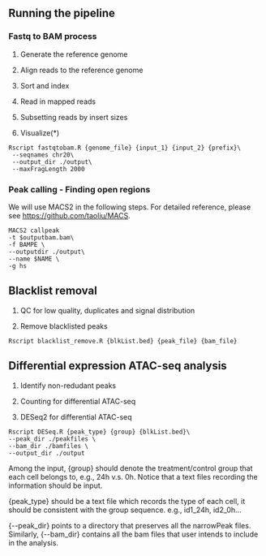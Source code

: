 ## Running the pipeline

### Fastq to BAM process

1. Generate the reference genome

2. Align reads to the reference genome

3. Sort and index

4. Read in mapped reads

5. Subsetting reads by insert sizes

6. Visualize(*)

```{r,eval=FALSE}
Rscript fastqtobam.R {genome_file} {input_1} {input_2} {prefix}\
 --seqnames chr20\
 --output_dir ./output\
 --maxFragLength 2000 
```

### Peak calling - Finding open regions

We will use MACS2 in the following steps. For detailed reference, please see https://github.com/taoliu/MACS.

```{r,eval=FALSE}
MACS2 callpeak 
-t $outputbam.bam\
-f BAMPE \
--outputdir ./output\
--name $NAME \
-g hs
```

## Blacklist removal

1. QC for low quality, duplicates and signal distribution

2. Remove blacklisted peaks 

```{r, eval=FALSE}
Rscript blacklist_remove.R {blkList.bed} {peak_file} {bam_file}
```

## Differential expression ATAC-seq analysis

1. Identify non-redudant peaks

2. Counting for differential ATAC-seq

3. DESeq2 for differential ATAC-seq

```{r,eval=FALSE}
Rscript DESeq.R {peak_type} {group} {blkList.bed}\
--peak_dir ./peakfiles \
--bam_dir ./bamfiles \
--output_dir ./output
```


Among the input, {group} should denote the treatment/control group that each cell belongs to, e.g., 24h v.s. 0h. Notice that a text files recording the information should be input.

{peak_type} should be a text file which records the type of each cell, it should be consistent with the group sequence. e.g., id1_24h, id2_0h... 

{--peak_dir} points to a directory that preserves all the narrowPeak files. Similarly, {--bam_dir} contains all the bam files that user intends to include in the analysis.

